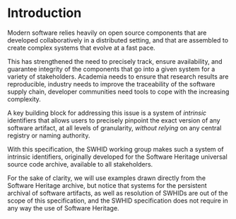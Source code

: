 # Introduction

Modern software relies heavily on open source components that are developed
collaboratively in a distributed setting, and that are assembled to create
complex systems that evolve at a fast pace.

This has strengthened the need to precisely track, ensure availability, and
guarantee integrity of the components that go into a given system for a variety
of stakeholders. Academia needs to ensure that research results are
reproducible, industry needs to improve the traceability of the software supply
chain, developer communities need tools to cope with the increasing complexity.

A key building block for addressing this issue is a system of *intrinsic*
identifiers that allows users to precisely pinpoint the exact version of any software
artifact, at all levels of granularity, *without relying* on any central registry
or naming authority.

With this specification, the SWHID working group makes such a system of
intrinsic identifiers, originally developed for the Software Heritage
universal source code archive, available to all stakeholders.

For the sake of clarity, we will use examples drawn directly from the Software
Heritage archive, but notice that systems for the persistent archival of software
artifacts, as well as resolution of SWHIDs are out of the scope of this
specification, and the SWHID specification does not require in any way the
use of Software Heritage.
